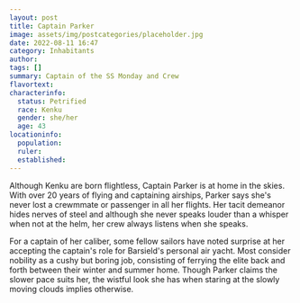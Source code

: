 ```yaml
---
layout: post
title: Captain Parker
image: assets/img/postcategories/placeholder.jpg
date: 2022-08-11 16:47
category: Inhabitants
author: 
tags: []
summary: Captain of the SS Monday and Crew
flavortext: 
characterinfo:
  status: Petrified
  race: Kenku
  gender: she/her
  age: 43
locationinfo:
  population: 
  ruler: 
  established: 
---
```


Although Kenku are born flightless, Captain Parker is at home in the skies. With over 20 years of flying and captaining airships, Parker says she's never lost a crewmmate or passenger in all her flights. Her tacit demeanor hides nerves of steel and although she never speaks louder than a whisper when not at the helm, her crew always listens when she speaks.

For a captain of her caliber, some fellow sailors have noted surprise at her accepting the captain's role for Barsield's personal air yacht. Most consider nobility as a cushy but boring job, consisting of ferrying the elite back and forth between their winter and summer home. Though Parker claims the slower pace suits her, the wistful look she has when staring at the slowly moving clouds implies otherwise.